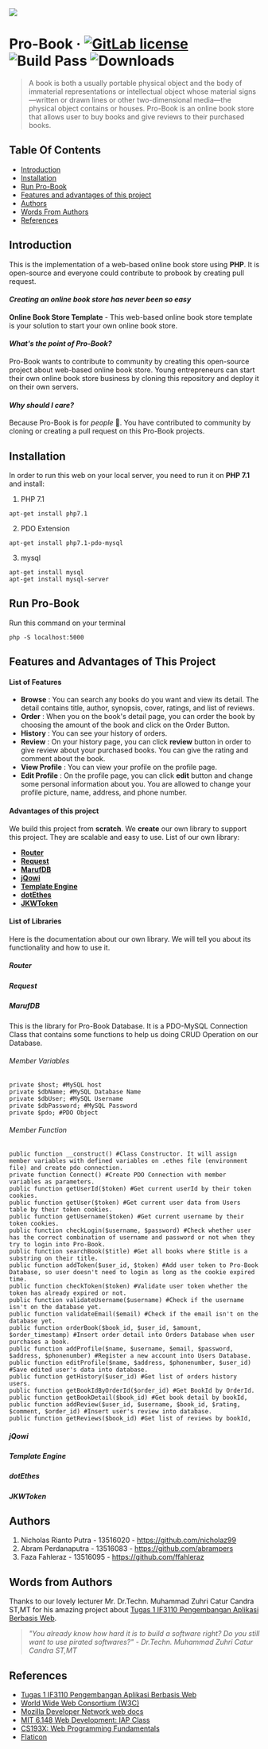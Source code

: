 <img src="https://i.imgur.com/mutklIu.png">

Pro-Book 
&middot;
[![GitLab license](https://img.shields.io/github/license/Day8/re-frame.svg)](license.txt)
![Build Pass](https://img.shields.io/badge/Linux%2FOSX%20Build-passing-brightgreen.svg)
![Downloads](https://img.shields.io/badge/downloads-1m-brightgreen.svg?longCache=true&style=flat)
=====
> A book is both a usually portable physical object and the body of immaterial representations or intellectual object whose material signs—written or drawn lines or other two-dimensional media—the physical object contains or houses. Pro-Book is an online book store that allows user to buy books and give reviews to their purchased books.

## Table Of Contents
- [Introduction](#introduction)
- [Installation](#installation)
- [Run Pro-Book](#run-pro-book)
- [Features and advantages of this project](#features-and-advantages-of-this-project)
- [Authors](#authors)
- [Words From Authors](#words-from-authors)
- [References](#references)

## Introduction
This is the implementation of a web-based online book store using **PHP**. It is open-source and everyone could contribute to probook by creating pull request.
#### *Creating an online book store has never been so easy*
**Online Book Store Template** - This web-based online book store template is your solution to start your own online book store.

#### *What's the point of Pro-Book?*
Pro-Book wants to contribute to community by creating this open-source project about web-based online book store. Young entrepreneurs can start their own online book store business by cloning this repository and deploy it on their own servers. 

#### *Why should I care?*
Because Pro-Book is for *people* :tada:. You have contributed to community by cloning or creating a pull request on this Pro-Book projects.

## Installation
In order to run this web on your local server, you need to run it on **PHP 7.1** and install:

1. PHP 7.1
```
apt-get install php7.1
```
2. PDO Extension
```
apt-get install php7.1-pdo-mysql
```
3. mysql
```
apt-get install mysql
apt-get install mysql-server
```

## Run Pro-Book
Run this command on your terminal
```
php -S localhost:5000
```

## Features and Advantages of This Project
#### List of Features
- **Browse** : You can search any books do you want and view its detail. The detail contains title, author, synopsis, cover, ratings, and list of reviews. 
- **Order** : When you on the book's detail page, you can order the book by choosing the amount of the book and click on the Order Button.
- **History** : You can see your history of orders.
- **Review** : On your history page, you can click **review** button in order to give review about your purchased books. You can give the rating and comment about the book.
- **View Profile** : You can view your profile on the profile page.
- **Edit Profile** : On the profile page, you can click **edit** button and change some personal information about you. You are allowed to change your profile picture, name, address, and phone number.

#### Advantages of this project
We build this project from **scratch**. We **create** our own library to support this project. They are scalable and easy to use. List of our own library:
- [**Router**](#router)
- [**Request**](#request)
- [**MarufDB**](#marufdb)
- [**jQowi**](#jQowi)
- [**Template Engine**](#templateengine)
- [**dotEthes**](#dotethes)
- [**JKWToken**](#jkwtoken)

#### List of Libraries
Here is the documentation about our own library. We will tell you about its functionality and how to use it.
##### Router
##### Request
##### MarufDB
This is the library for Pro-Book Database. It is a PDO-MySQL Connection Class that contains some functions to help us doing CRUD Operation on our Database.
###### Member Variables
```
private $host; #MySQL host 
private $dbName; #MySQL Database Name
private $dbUser; #MySQL Username
private $dbPassword; #MySQL Password 
private $pdo; #PDO Object
```
###### Member Function
```
public function __construct() #Class Constructor. It will assign member variables with defined variables on .ethes file (environment file) and create pdo connection.
private function Connect() #Create PDO Connection with member variables as parameters.
public function getUserId($token) #Get current userId by their token cookies.
public function getUser($token) #Get current user data from Users table by their token cookies.
public function getUsername($token) #Get current username by their token cookies.
public function checkLogin($username, $password) #Check whether user has the correct combination of username and password or not when they try to login into Pro-Book.
public function searchBook($title) #Get all books where $title is a substring on their title.
public function addToken($user_id, $token) #Add user token to Pro-Book Database, so user doesn't need to login as long as the cookie expired time.
public function checkToken($token) #Validate user token whether the token has already expired or not.
public function validateUsername($username) #Check if the username isn't on the database yet.
public function validateEmail($email) #Check if the email isn't on the database yet.
public function orderBook($book_id, $user_id, $amount, $order_timestamp) #Insert order detail into Orders Database when user purchases a book.
public function addProfile($name, $username, $email, $password, $address, $phonenumber) #Register a new account into Users Database.
public function editProfile($name, $address, $phonenumber, $user_id) #Save edited user's data into database.
public function getHistory($user_id) #Get list of orders history users.
public function getBookIdByOrderId($order_id) #Get BookId by OrderId.
public function getBookDetail($book_id) #Get book detail by bookId,
public function addReview($user_id, $username, $book_id, $rating, $comment, $order_id) #Insert user's review into database.
public function getReviews($book_id) #Get list of reviews by bookId,
```
##### jQowi
##### Template Engine
##### dotEthes
##### JKWToken

## Authors
1. Nicholas Rianto Putra - 13516020 - https://github.com/nicholaz99
2. Abram Perdanaputra - 13516083 - https://github.com/abrampers
3. Faza Fahleraz - 13516095 - https://github.com/ffahleraz

## Words from Authors
Thanks to our lovely lecturer Mr. Dr.Techn. Muhammad Zuhri Catur Candra ST,MT for his amazing project about [Tugas 1 IF3110 Pengembangan Aplikasi Berbasis Web](http://gitlab.informatika.org/IF3110-2018/tugasbesar1_2018).
> *"You already know how hard it is to build a software right? Do you still want to use pirated softwares?" - Dr.Techn. Muhammad Zuhri Catur Candra ST,MT*

## References
* [Tugas 1 IF3110 Pengembangan Aplikasi Berbasis Web](http://gitlab.informatika.org/IF3110-2018/tugasbesar1_2018)
* [World Wide Web Consortium (W3C)](https://www.w3.org/)
* [Mozilla Developer Network web docs](https://developer.mozilla.org/en-US/)
* [MIT 6.148 Web Development: IAP Class](http://webdevelopment.mit.edu/2018/)
* [CS193X: Web Programming Fundamentals](http://web.stanford.edu/class/cs193x/)
* [Flaticon](https://flaticon.com)